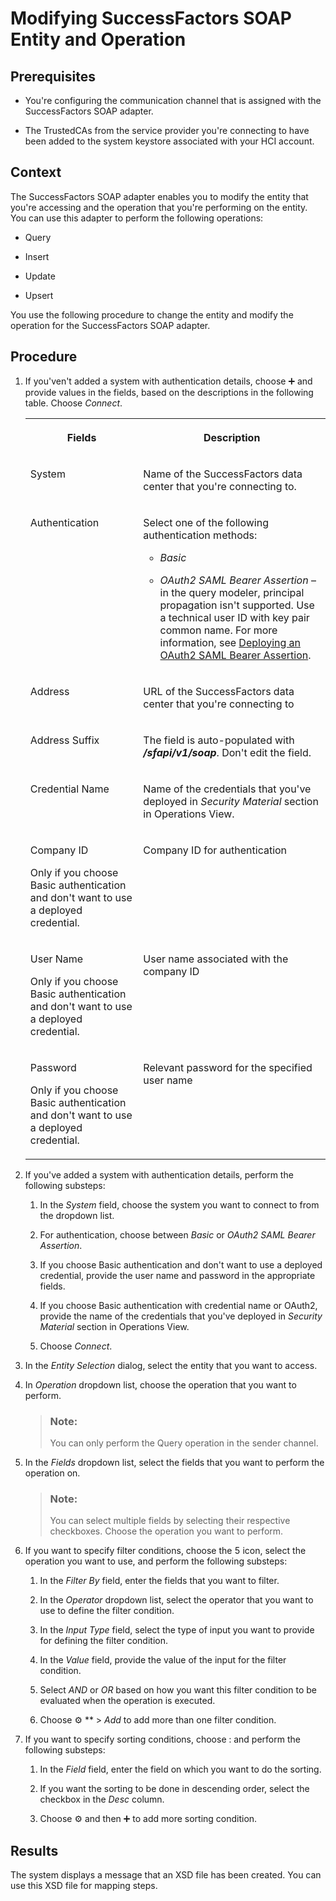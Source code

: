 <!-- loioa6ee60308011402abd8fe9ac1bc5a460 -->

<link rel="stylesheet" type="text/css" href="../css/sap-icons.css"/>

# Modifying SuccessFactors SOAP Entity and Operation



## Prerequisites

-   You're configuring the communication channel that is assigned with the SuccessFactors SOAP adapter.

-   The TrustedCAs from the service provider you're connecting to have been added to the system keystore associated with your HCI account.




## Context

The SuccessFactors SOAP adapter enables you to modify the entity that you're accessing and the operation that you're performing on the entity. You can use this adapter to perform the following operations:

-   Query

-   Insert

-   Update

-   Upsert


You use the following procedure to change the entity and modify the operation for the SuccessFactors SOAP adapter.



<a name="loioa6ee60308011402abd8fe9ac1bc5a460__steps_h31_qsp_gr"/>

## Procedure

1.  If you'ven't added a system with authentication details, choose :heavy_plus_sign: and provide values in the fields, based on the descriptions in the following table. Choose *Connect*.


    <table>
    <tr>
    <th valign="top">

    Fields


    
    </th>
    <th valign="top">

    Description


    
    </th>
    </tr>
    <tr>
    <td valign="top">

    System


    
    </td>
    <td valign="top">

    Name of the SuccessFactors data center that you're connecting to.


    
    </td>
    </tr>
    <tr>
    <td valign="top">

    Authentication


    
    </td>
    <td valign="top">

    Select one of the following authentication methods:

    -   *Basic*

    -   *OAuth2 SAML Bearer Assertion* – in the query modeler, principal propagation isn't supported. Use a technical user ID with key pair common name. For more information, see [Deploying an OAuth2 SAML Bearer Assertion](deploying-an-oauth2-saml-bearer-assertion-3ee6582.md).



    
    </td>
    </tr>
    <tr>
    <td valign="top">

    Address


    
    </td>
    <td valign="top">

    URL of the SuccessFactors data center that you're connecting to


    
    </td>
    </tr>
    <tr>
    <td valign="top">

    Address Suffix


    
    </td>
    <td valign="top">

    The field is auto-populated with ***/sfapi/v1/soap***. Don't edit the field.


    
    </td>
    </tr>
    <tr>
    <td valign="top">

    Credential Name


    
    </td>
    <td valign="top">

    Name of the credentials that you've deployed in *Security Material* section in Operations View.


    
    </td>
    </tr>
    <tr>
    <td valign="top">

    Company ID

    Only if you choose Basic authentication and don't want to use a deployed credential.


    
    </td>
    <td valign="top">

    Company ID for authentication


    
    </td>
    </tr>
    <tr>
    <td valign="top">

    User Name

    Only if you choose Basic authentication and don't want to use a deployed credential.


    
    </td>
    <td valign="top">

    User name associated with the company ID


    
    </td>
    </tr>
    <tr>
    <td valign="top">

    Password

    Only if you choose Basic authentication and don't want to use a deployed credential.


    
    </td>
    <td valign="top">

    Relevant password for the specified user name


    
    </td>
    </tr>
    </table>
    
2.  If you've added a system with authentication details, perform the following substeps:

    1.  In the *System* field, choose the system you want to connect to from the dropdown list.

    2.  For authentication, choose between *Basic* or *OAuth2 SAML Bearer Assertion*.

    3.  If you choose Basic authentication and don't want to use a deployed credential, provide the user name and password in the appropriate fields.

    4.  If you choose Basic authentication with credential name or OAuth2, provide the name of the credentials that you've deployed in *Security Material* section in Operations View.

    5.  Choose *Connect*.


3.  In the *Entity Selection* dialog, select the entity that you want to access.

4.  In *Operation* dropdown list, choose the operation that you want to perform.

    > ### Note:  
    > You can only perform the Query operation in the sender channel.

5.  In the *Fields* dropdown list, select the fields that you want to perform the operation on.

    > ### Note:  
    > You can select multiple fields by selecting their respective checkboxes. Choose the operation you want to perform.

6.  If you want to specify filter conditions, choose the <span class="SAP-icons"></span> icon, select the operation you want to use, and perform the following substeps:

    1.  In the *Filter By* field, enter the fields that you want to filter.

    2.  In the *Operator* dropdown list, select the operator that you want to use to define the filter condition.

    3.  In the *Input Type* field, select the type of input you want to provide for defining the filter condition.

    4.  In the *Value* field, provide the value of the input for the filter condition.

    5.  Select *AND* or *OR* based on how you want this filter condition to be evaluated when the operation is executed.

    6.  Choose :gear: ** \> *Add* to add more than one filter condition.


7.  If you want to specify sorting conditions, choose <span class="SAP-icons"></span> and perform the following substeps:

    1.  In the *Field* field, enter the field on which you want to do the sorting.

    2.  If you want the sorting to be done in descending order, select the checkbox in the *Desc* column.

    3.  Choose :gear: and then :heavy_plus_sign: to add more sorting condition.





## Results

The system displays a message that an XSD file has been created. You can use this XSD file for mapping steps.

